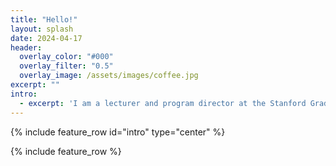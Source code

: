 ```yaml
---
title: "Hello!"
layout: splash
date: 2024-04-17
header:
  overlay_color: "#000"
  overlay_filter: "0.5"
  overlay_image: /assets/images/coffee.jpg
excerpt: ""
intro: 
  - excerpt: 'I am a lecturer and program director at the Stanford Graduate School of Education.'
---
```


{% include feature_row id="intro" type="center" %}

{% include feature_row %}
